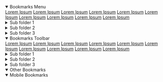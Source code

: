 <html lang='en'>
	<head>
		<meta charset='UTF-8'>
		<meta name='viewport' content='width=device-width, initial-scale=1.0'>
		<title>Bookmarks</title>
		<link rel='stylesheet' href='../assets/bookmarks_styles.css'>
	</head>
	<body>
		<details open><summary>Bookmarks Menu</summary>
		<a href='https://www.com.net.org/dummy' target='_blank'>Lorem Ipsum</a>
		<a href='https://www.com.net.org/dummy' target='_blank'>Lorem Ipsum</a>
		<a href='https://www.com.net.org/dummy' target='_blank'>Lorem Ipsum</a>
		<a href='https://www.com.net.org/dummy' target='_blank'>Lorem Ipsum</a>
		<a href='https://www.com.net.org/dummy' target='_blank'>Lorem Ipsum</a>
		<a href='https://www.com.net.org/dummy' target='_blank'>Lorem Ipsum</a>
		<a href='https://www.com.net.org/dummy' target='_blank'>Lorem Ipsum</a>
		<a href='https://www.com.net.org/dummy' target='_blank'>Lorem Ipsum</a>
		<a href='https://www.com.net.org/dummy' target='_blank'>Lorem Ipsum</a>
		<a href='https://www.com.net.org/dummy' target='_blank'>Lorem Ipsum</a>
	<details class='child'><summary>Sub folder 1</summary>
		<a href='https://www.com.net.org/dummy' target='_blank'>Lorem Ipsum</a>
		<a href='https://www.com.net.org/dummy' target='_blank'>Lorem Ipsum</a>
		<a href='https://www.com.net.org/dummy' target='_blank'>Lorem Ipsum</a>
		<a href='https://www.com.net.org/dummy' target='_blank'>Lorem Ipsum</a>
		<a href='https://www.com.net.org/dummy' target='_blank'>Lorem Ipsum</a>
		<a href='https://www.com.net.org/dummy' target='_blank'>Lorem Ipsum</a>
		<a href='https://www.com.net.org/dummy' target='_blank'>Lorem Ipsum</a>
		<a href='https://www.com.net.org/dummy' target='_blank'>Lorem Ipsum</a>
		<a href='https://www.com.net.org/dummy' target='_blank'>Lorem Ipsum</a>
		<a href='https://www.com.net.org/dummy' target='_blank'>Lorem Ipsum</a>
	<details class='child'><summary>Sub sub folder 1</summary>
		<a href='https://www.com.net.org/dummy' target='_blank'>Lorem Ipsum</a>
		<a href='https://www.com.net.org/dummy' target='_blank'>Lorem Ipsum</a>
		<a href='https://www.com.net.org/dummy' target='_blank'>Lorem Ipsum</a>
		<a href='https://www.com.net.org/dummy' target='_blank'>Lorem Ipsum</a>
		<a href='https://www.com.net.org/dummy' target='_blank'>Lorem Ipsum</a>
		<a href='https://www.com.net.org/dummy' target='_blank'>Lorem Ipsum</a>
		<a href='https://www.com.net.org/dummy' target='_blank'>Lorem Ipsum</a>
		<a href='https://www.com.net.org/dummy' target='_blank'>Lorem Ipsum</a>
		<a href='https://www.com.net.org/dummy' target='_blank'>Lorem Ipsum</a>
		<a href='https://www.com.net.org/dummy' target='_blank'>Lorem Ipsum</a>
</details>
	<details class='child'><summary>Sub sub folder 2</summary>
		<a href='https://www.com.net.org/dummy' target='_blank'>Lorem Ipsum</a>
		<a href='https://www.com.net.org/dummy' target='_blank'>Lorem Ipsum</a>
		<a href='https://www.com.net.org/dummy' target='_blank'>Lorem Ipsum</a>
		<a href='https://www.com.net.org/dummy' target='_blank'>Lorem Ipsum</a>
		<a href='https://www.com.net.org/dummy' target='_blank'>Lorem Ipsum</a>
		<a href='https://www.com.net.org/dummy' target='_blank'>Lorem Ipsum</a>
		<a href='https://www.com.net.org/dummy' target='_blank'>Lorem Ipsum</a>
		<a href='https://www.com.net.org/dummy' target='_blank'>Lorem Ipsum</a>
		<a href='https://www.com.net.org/dummy' target='_blank'>Lorem Ipsum</a>
		<a href='https://www.com.net.org/dummy' target='_blank'>Lorem Ipsum</a>
</details>
	<details class='child'><summary>Sub sub folder 3</summary>
		<a href='https://www.com.net.org/dummy' target='_blank'>Lorem Ipsum</a>
		<a href='https://www.com.net.org/dummy' target='_blank'>Lorem Ipsum</a>
		<a href='https://www.com.net.org/dummy' target='_blank'>Lorem Ipsum</a>
		<a href='https://www.com.net.org/dummy' target='_blank'>Lorem Ipsum</a>
		<a href='https://www.com.net.org/dummy' target='_blank'>Lorem Ipsum</a>
		<a href='https://www.com.net.org/dummy' target='_blank'>Lorem Ipsum</a>
		<a href='https://www.com.net.org/dummy' target='_blank'>Lorem Ipsum</a>
		<a href='https://www.com.net.org/dummy' target='_blank'>Lorem Ipsum</a>
		<a href='https://www.com.net.org/dummy' target='_blank'>Lorem Ipsum</a>
		<a href='https://www.com.net.org/dummy' target='_blank'>Lorem Ipsum</a>
</details>
</details>
	<details class='child'><summary>Sub folder 2</summary>
		<a href='https://www.com.net.org/dummy' target='_blank'>Lorem Ipsum</a>
		<a href='https://www.com.net.org/dummy' target='_blank'>Lorem Ipsum</a>
		<a href='https://www.com.net.org/dummy' target='_blank'>Lorem Ipsum</a>
		<a href='https://www.com.net.org/dummy' target='_blank'>Lorem Ipsum</a>
		<a href='https://www.com.net.org/dummy' target='_blank'>Lorem Ipsum</a>
		<a href='https://www.com.net.org/dummy' target='_blank'>Lorem Ipsum</a>
		<a href='https://www.com.net.org/dummy' target='_blank'>Lorem Ipsum</a>
		<a href='https://www.com.net.org/dummy' target='_blank'>Lorem Ipsum</a>
		<a href='https://www.com.net.org/dummy' target='_blank'>Lorem Ipsum</a>
		<a href='https://www.com.net.org/dummy' target='_blank'>Lorem Ipsum</a>
	<details class='child'><summary>Sub sub folder 1</summary>
		<a href='https://www.com.net.org/dummy' target='_blank'>Lorem Ipsum</a>
		<a href='https://www.com.net.org/dummy' target='_blank'>Lorem Ipsum</a>
		<a href='https://www.com.net.org/dummy' target='_blank'>Lorem Ipsum</a>
		<a href='https://www.com.net.org/dummy' target='_blank'>Lorem Ipsum</a>
		<a href='https://www.com.net.org/dummy' target='_blank'>Lorem Ipsum</a>
		<a href='https://www.com.net.org/dummy' target='_blank'>Lorem Ipsum</a>
		<a href='https://www.com.net.org/dummy' target='_blank'>Lorem Ipsum</a>
		<a href='https://www.com.net.org/dummy' target='_blank'>Lorem Ipsum</a>
		<a href='https://www.com.net.org/dummy' target='_blank'>Lorem Ipsum</a>
		<a href='https://www.com.net.org/dummy' target='_blank'>Lorem Ipsum</a>
</details>
	<details class='child'><summary>Sub sub folder 2</summary>
		<a href='https://www.com.net.org/dummy' target='_blank'>Lorem Ipsum</a>
		<a href='https://www.com.net.org/dummy' target='_blank'>Lorem Ipsum</a>
		<a href='https://www.com.net.org/dummy' target='_blank'>Lorem Ipsum</a>
		<a href='https://www.com.net.org/dummy' target='_blank'>Lorem Ipsum</a>
		<a href='https://www.com.net.org/dummy' target='_blank'>Lorem Ipsum</a>
		<a href='https://www.com.net.org/dummy' target='_blank'>Lorem Ipsum</a>
		<a href='https://www.com.net.org/dummy' target='_blank'>Lorem Ipsum</a>
		<a href='https://www.com.net.org/dummy' target='_blank'>Lorem Ipsum</a>
		<a href='https://www.com.net.org/dummy' target='_blank'>Lorem Ipsum</a>
		<a href='https://www.com.net.org/dummy' target='_blank'>Lorem Ipsum</a>
</details>
	<details class='child'><summary>Sub sub folder 3</summary>
		<a href='https://www.com.net.org/dummy' target='_blank'>Lorem Ipsum</a>
		<a href='https://www.com.net.org/dummy' target='_blank'>Lorem Ipsum</a>
		<a href='https://www.com.net.org/dummy' target='_blank'>Lorem Ipsum</a>
		<a href='https://www.com.net.org/dummy' target='_blank'>Lorem Ipsum</a>
		<a href='https://www.com.net.org/dummy' target='_blank'>Lorem Ipsum</a>
		<a href='https://www.com.net.org/dummy' target='_blank'>Lorem Ipsum</a>
		<a href='https://www.com.net.org/dummy' target='_blank'>Lorem Ipsum</a>
		<a href='https://www.com.net.org/dummy' target='_blank'>Lorem Ipsum</a>
		<a href='https://www.com.net.org/dummy' target='_blank'>Lorem Ipsum</a>
		<a href='https://www.com.net.org/dummy' target='_blank'>Lorem Ipsum</a>
</details>
</details>
	<details class='child'><summary>Sub folder 3</summary>
		<a href='https://www.com.net.org/dummy' target='_blank'>Lorem Ipsum</a>
		<a href='https://www.com.net.org/dummy' target='_blank'>Lorem Ipsum</a>
		<a href='https://www.com.net.org/dummy' target='_blank'>Lorem Ipsum</a>
		<a href='https://www.com.net.org/dummy' target='_blank'>Lorem Ipsum</a>
		<a href='https://www.com.net.org/dummy' target='_blank'>Lorem Ipsum</a>
		<a href='https://www.com.net.org/dummy' target='_blank'>Lorem Ipsum</a>
		<a href='https://www.com.net.org/dummy' target='_blank'>Lorem Ipsum</a>
		<a href='https://www.com.net.org/dummy' target='_blank'>Lorem Ipsum</a>
		<a href='https://www.com.net.org/dummy' target='_blank'>Lorem Ipsum</a>
		<a href='https://www.com.net.org/dummy' target='_blank'>Lorem Ipsum</a>
	<details class='child'><summary>Sub sub folder 1</summary>
		<a href='https://www.com.net.org/dummy' target='_blank'>Lorem Ipsum</a>
		<a href='https://www.com.net.org/dummy' target='_blank'>Lorem Ipsum</a>
		<a href='https://www.com.net.org/dummy' target='_blank'>Lorem Ipsum</a>
		<a href='https://www.com.net.org/dummy' target='_blank'>Lorem Ipsum</a>
		<a href='https://www.com.net.org/dummy' target='_blank'>Lorem Ipsum</a>
		<a href='https://www.com.net.org/dummy' target='_blank'>Lorem Ipsum</a>
		<a href='https://www.com.net.org/dummy' target='_blank'>Lorem Ipsum</a>
		<a href='https://www.com.net.org/dummy' target='_blank'>Lorem Ipsum</a>
		<a href='https://www.com.net.org/dummy' target='_blank'>Lorem Ipsum</a>
		<a href='https://www.com.net.org/dummy' target='_blank'>Lorem Ipsum</a>
</details>
	<details class='child'><summary>Sub sub folder 2</summary>
		<a href='https://www.com.net.org/dummy' target='_blank'>Lorem Ipsum</a>
		<a href='https://www.com.net.org/dummy' target='_blank'>Lorem Ipsum</a>
		<a href='https://www.com.net.org/dummy' target='_blank'>Lorem Ipsum</a>
		<a href='https://www.com.net.org/dummy' target='_blank'>Lorem Ipsum</a>
		<a href='https://www.com.net.org/dummy' target='_blank'>Lorem Ipsum</a>
		<a href='https://www.com.net.org/dummy' target='_blank'>Lorem Ipsum</a>
		<a href='https://www.com.net.org/dummy' target='_blank'>Lorem Ipsum</a>
		<a href='https://www.com.net.org/dummy' target='_blank'>Lorem Ipsum</a>
		<a href='https://www.com.net.org/dummy' target='_blank'>Lorem Ipsum</a>
		<a href='https://www.com.net.org/dummy' target='_blank'>Lorem Ipsum</a>
</details>
	<details class='child'><summary>Sub sub folder 3</summary>
		<a href='https://www.com.net.org/dummy' target='_blank'>Lorem Ipsum</a>
		<a href='https://www.com.net.org/dummy' target='_blank'>Lorem Ipsum</a>
		<a href='https://www.com.net.org/dummy' target='_blank'>Lorem Ipsum</a>
		<a href='https://www.com.net.org/dummy' target='_blank'>Lorem Ipsum</a>
		<a href='https://www.com.net.org/dummy' target='_blank'>Lorem Ipsum</a>
		<a href='https://www.com.net.org/dummy' target='_blank'>Lorem Ipsum</a>
		<a href='https://www.com.net.org/dummy' target='_blank'>Lorem Ipsum</a>
		<a href='https://www.com.net.org/dummy' target='_blank'>Lorem Ipsum</a>
		<a href='https://www.com.net.org/dummy' target='_blank'>Lorem Ipsum</a>
		<a href='https://www.com.net.org/dummy' target='_blank'>Lorem Ipsum</a>
</details>
</details>
</details>
<details open><summary>Bookmarks Toolbar</summary>
		<a href='https://www.com.net.org/dummy' target='_blank'>Lorem Ipsum</a>
		<a href='https://www.com.net.org/dummy' target='_blank'>Lorem Ipsum</a>
		<a href='https://www.com.net.org/dummy' target='_blank'>Lorem Ipsum</a>
		<a href='https://www.com.net.org/dummy' target='_blank'>Lorem Ipsum</a>
		<a href='https://www.com.net.org/dummy' target='_blank'>Lorem Ipsum</a>
		<a href='https://www.com.net.org/dummy' target='_blank'>Lorem Ipsum</a>
		<a href='https://www.com.net.org/dummy' target='_blank'>Lorem Ipsum</a>
		<a href='https://www.com.net.org/dummy' target='_blank'>Lorem Ipsum</a>
		<a href='https://www.com.net.org/dummy' target='_blank'>Lorem Ipsum</a>
		<a href='https://www.com.net.org/dummy' target='_blank'>Lorem Ipsum</a>
	<details class='child'><summary>Sub folder 1</summary>
		<a href='https://www.com.net.org/dummy' target='_blank'>Lorem Ipsum</a>
		<a href='https://www.com.net.org/dummy' target='_blank'>Lorem Ipsum</a>
		<a href='https://www.com.net.org/dummy' target='_blank'>Lorem Ipsum</a>
		<a href='https://www.com.net.org/dummy' target='_blank'>Lorem Ipsum</a>
		<a href='https://www.com.net.org/dummy' target='_blank'>Lorem Ipsum</a>
		<a href='https://www.com.net.org/dummy' target='_blank'>Lorem Ipsum</a>
		<a href='https://www.com.net.org/dummy' target='_blank'>Lorem Ipsum</a>
		<a href='https://www.com.net.org/dummy' target='_blank'>Lorem Ipsum</a>
		<a href='https://www.com.net.org/dummy' target='_blank'>Lorem Ipsum</a>
		<a href='https://www.com.net.org/dummy' target='_blank'>Lorem Ipsum</a>
	<details class='child'><summary>Sub sub folder 1</summary>
		<a href='https://www.com.net.org/dummy' target='_blank'>Lorem Ipsum</a>
		<a href='https://www.com.net.org/dummy' target='_blank'>Lorem Ipsum</a>
		<a href='https://www.com.net.org/dummy' target='_blank'>Lorem Ipsum</a>
		<a href='https://www.com.net.org/dummy' target='_blank'>Lorem Ipsum</a>
		<a href='https://www.com.net.org/dummy' target='_blank'>Lorem Ipsum</a>
		<a href='https://www.com.net.org/dummy' target='_blank'>Lorem Ipsum</a>
		<a href='https://www.com.net.org/dummy' target='_blank'>Lorem Ipsum</a>
		<a href='https://www.com.net.org/dummy' target='_blank'>Lorem Ipsum</a>
		<a href='https://www.com.net.org/dummy' target='_blank'>Lorem Ipsum</a>
		<a href='https://www.com.net.org/dummy' target='_blank'>Lorem Ipsum</a>
</details>
	<details class='child'><summary>Sub sub folder 2</summary>
		<a href='https://www.com.net.org/dummy' target='_blank'>Lorem Ipsum</a>
		<a href='https://www.com.net.org/dummy' target='_blank'>Lorem Ipsum</a>
		<a href='https://www.com.net.org/dummy' target='_blank'>Lorem Ipsum</a>
		<a href='https://www.com.net.org/dummy' target='_blank'>Lorem Ipsum</a>
		<a href='https://www.com.net.org/dummy' target='_blank'>Lorem Ipsum</a>
		<a href='https://www.com.net.org/dummy' target='_blank'>Lorem Ipsum</a>
		<a href='https://www.com.net.org/dummy' target='_blank'>Lorem Ipsum</a>
		<a href='https://www.com.net.org/dummy' target='_blank'>Lorem Ipsum</a>
		<a href='https://www.com.net.org/dummy' target='_blank'>Lorem Ipsum</a>
		<a href='https://www.com.net.org/dummy' target='_blank'>Lorem Ipsum</a>
</details>
	<details class='child'><summary>Sub sub folder 3</summary>
		<a href='https://www.com.net.org/dummy' target='_blank'>Lorem Ipsum</a>
		<a href='https://www.com.net.org/dummy' target='_blank'>Lorem Ipsum</a>
		<a href='https://www.com.net.org/dummy' target='_blank'>Lorem Ipsum</a>
		<a href='https://www.com.net.org/dummy' target='_blank'>Lorem Ipsum</a>
		<a href='https://www.com.net.org/dummy' target='_blank'>Lorem Ipsum</a>
		<a href='https://www.com.net.org/dummy' target='_blank'>Lorem Ipsum</a>
		<a href='https://www.com.net.org/dummy' target='_blank'>Lorem Ipsum</a>
		<a href='https://www.com.net.org/dummy' target='_blank'>Lorem Ipsum</a>
		<a href='https://www.com.net.org/dummy' target='_blank'>Lorem Ipsum</a>
		<a href='https://www.com.net.org/dummy' target='_blank'>Lorem Ipsum</a>
</details>
</details>
	<details class='child'><summary>Sub folder 2</summary>
		<a href='https://www.com.net.org/dummy' target='_blank'>Lorem Ipsum</a>
		<a href='https://www.com.net.org/dummy' target='_blank'>Lorem Ipsum</a>
		<a href='https://www.com.net.org/dummy' target='_blank'>Lorem Ipsum</a>
		<a href='https://www.com.net.org/dummy' target='_blank'>Lorem Ipsum</a>
		<a href='https://www.com.net.org/dummy' target='_blank'>Lorem Ipsum</a>
		<a href='https://www.com.net.org/dummy' target='_blank'>Lorem Ipsum</a>
		<a href='https://www.com.net.org/dummy' target='_blank'>Lorem Ipsum</a>
		<a href='https://www.com.net.org/dummy' target='_blank'>Lorem Ipsum</a>
		<a href='https://www.com.net.org/dummy' target='_blank'>Lorem Ipsum</a>
		<a href='https://www.com.net.org/dummy' target='_blank'>Lorem Ipsum</a>
	<details class='child'><summary>Sub sub folder 1</summary>
		<a href='https://www.com.net.org/dummy' target='_blank'>Lorem Ipsum</a>
		<a href='https://www.com.net.org/dummy' target='_blank'>Lorem Ipsum</a>
		<a href='https://www.com.net.org/dummy' target='_blank'>Lorem Ipsum</a>
		<a href='https://www.com.net.org/dummy' target='_blank'>Lorem Ipsum</a>
		<a href='https://www.com.net.org/dummy' target='_blank'>Lorem Ipsum</a>
		<a href='https://www.com.net.org/dummy' target='_blank'>Lorem Ipsum</a>
		<a href='https://www.com.net.org/dummy' target='_blank'>Lorem Ipsum</a>
		<a href='https://www.com.net.org/dummy' target='_blank'>Lorem Ipsum</a>
		<a href='https://www.com.net.org/dummy' target='_blank'>Lorem Ipsum</a>
		<a href='https://www.com.net.org/dummy' target='_blank'>Lorem Ipsum</a>
</details>
	<details class='child'><summary>Sub sub folder 2</summary>
		<a href='https://www.com.net.org/dummy' target='_blank'>Lorem Ipsum</a>
		<a href='https://www.com.net.org/dummy' target='_blank'>Lorem Ipsum</a>
		<a href='https://www.com.net.org/dummy' target='_blank'>Lorem Ipsum</a>
		<a href='https://www.com.net.org/dummy' target='_blank'>Lorem Ipsum</a>
		<a href='https://www.com.net.org/dummy' target='_blank'>Lorem Ipsum</a>
		<a href='https://www.com.net.org/dummy' target='_blank'>Lorem Ipsum</a>
		<a href='https://www.com.net.org/dummy' target='_blank'>Lorem Ipsum</a>
		<a href='https://www.com.net.org/dummy' target='_blank'>Lorem Ipsum</a>
		<a href='https://www.com.net.org/dummy' target='_blank'>Lorem Ipsum</a>
		<a href='https://www.com.net.org/dummy' target='_blank'>Lorem Ipsum</a>
</details>
	<details class='child'><summary>Sub sub folder 3</summary>
		<a href='https://www.com.net.org/dummy' target='_blank'>Lorem Ipsum</a>
		<a href='https://www.com.net.org/dummy' target='_blank'>Lorem Ipsum</a>
		<a href='https://www.com.net.org/dummy' target='_blank'>Lorem Ipsum</a>
		<a href='https://www.com.net.org/dummy' target='_blank'>Lorem Ipsum</a>
		<a href='https://www.com.net.org/dummy' target='_blank'>Lorem Ipsum</a>
		<a href='https://www.com.net.org/dummy' target='_blank'>Lorem Ipsum</a>
		<a href='https://www.com.net.org/dummy' target='_blank'>Lorem Ipsum</a>
		<a href='https://www.com.net.org/dummy' target='_blank'>Lorem Ipsum</a>
		<a href='https://www.com.net.org/dummy' target='_blank'>Lorem Ipsum</a>
		<a href='https://www.com.net.org/dummy' target='_blank'>Lorem Ipsum</a>
</details>
</details>
	<details class='child'><summary>Sub folder 3</summary>
		<a href='https://www.com.net.org/dummy' target='_blank'>Lorem Ipsum</a>
		<a href='https://www.com.net.org/dummy' target='_blank'>Lorem Ipsum</a>
		<a href='https://www.com.net.org/dummy' target='_blank'>Lorem Ipsum</a>
		<a href='https://www.com.net.org/dummy' target='_blank'>Lorem Ipsum</a>
		<a href='https://www.com.net.org/dummy' target='_blank'>Lorem Ipsum</a>
		<a href='https://www.com.net.org/dummy' target='_blank'>Lorem Ipsum</a>
		<a href='https://www.com.net.org/dummy' target='_blank'>Lorem Ipsum</a>
		<a href='https://www.com.net.org/dummy' target='_blank'>Lorem Ipsum</a>
		<a href='https://www.com.net.org/dummy' target='_blank'>Lorem Ipsum</a>
		<a href='https://www.com.net.org/dummy' target='_blank'>Lorem Ipsum</a>
	<details class='child'><summary>Sub sub folder 1</summary>
		<a href='https://www.com.net.org/dummy' target='_blank'>Lorem Ipsum</a>
		<a href='https://www.com.net.org/dummy' target='_blank'>Lorem Ipsum</a>
		<a href='https://www.com.net.org/dummy' target='_blank'>Lorem Ipsum</a>
		<a href='https://www.com.net.org/dummy' target='_blank'>Lorem Ipsum</a>
		<a href='https://www.com.net.org/dummy' target='_blank'>Lorem Ipsum</a>
		<a href='https://www.com.net.org/dummy' target='_blank'>Lorem Ipsum</a>
		<a href='https://www.com.net.org/dummy' target='_blank'>Lorem Ipsum</a>
		<a href='https://www.com.net.org/dummy' target='_blank'>Lorem Ipsum</a>
		<a href='https://www.com.net.org/dummy' target='_blank'>Lorem Ipsum</a>
		<a href='https://www.com.net.org/dummy' target='_blank'>Lorem Ipsum</a>
</details>
	<details class='child'><summary>Sub sub folder 2</summary>
		<a href='https://www.com.net.org/dummy' target='_blank'>Lorem Ipsum</a>
		<a href='https://www.com.net.org/dummy' target='_blank'>Lorem Ipsum</a>
		<a href='https://www.com.net.org/dummy' target='_blank'>Lorem Ipsum</a>
		<a href='https://www.com.net.org/dummy' target='_blank'>Lorem Ipsum</a>
		<a href='https://www.com.net.org/dummy' target='_blank'>Lorem Ipsum</a>
		<a href='https://www.com.net.org/dummy' target='_blank'>Lorem Ipsum</a>
		<a href='https://www.com.net.org/dummy' target='_blank'>Lorem Ipsum</a>
		<a href='https://www.com.net.org/dummy' target='_blank'>Lorem Ipsum</a>
		<a href='https://www.com.net.org/dummy' target='_blank'>Lorem Ipsum</a>
		<a href='https://www.com.net.org/dummy' target='_blank'>Lorem Ipsum</a>
</details>
	<details class='child'><summary>Sub sub folder 3</summary>
		<a href='https://www.com.net.org/dummy' target='_blank'>Lorem Ipsum</a>
		<a href='https://www.com.net.org/dummy' target='_blank'>Lorem Ipsum</a>
		<a href='https://www.com.net.org/dummy' target='_blank'>Lorem Ipsum</a>
		<a href='https://www.com.net.org/dummy' target='_blank'>Lorem Ipsum</a>
		<a href='https://www.com.net.org/dummy' target='_blank'>Lorem Ipsum</a>
		<a href='https://www.com.net.org/dummy' target='_blank'>Lorem Ipsum</a>
		<a href='https://www.com.net.org/dummy' target='_blank'>Lorem Ipsum</a>
		<a href='https://www.com.net.org/dummy' target='_blank'>Lorem Ipsum</a>
		<a href='https://www.com.net.org/dummy' target='_blank'>Lorem Ipsum</a>
		<a href='https://www.com.net.org/dummy' target='_blank'>Lorem Ipsum</a>
</details>
</details>
</details>
<details open><summary>Other Bookmarks</summary>
</details>
<details open><summary>Mobile Bookmarks</summary>
</details>

</body>
</html>